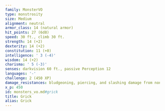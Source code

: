 ```yaml
---
family: MonsterVO
type: monstrosity
size: Medium
alignment: neutral
armor_class: 14 (natural armor)
hit_points: 27 (6d8)
speed: 30 ft., climb 30 ft.
strength: 14 (+2)
dexterity: 14 (+2)
constitution: 11 (+0)
intelligence: ' 3 (-4)'
wisdom: 14 (+2)
charisma: ' 5 (-3)'
senses: darkvision 60 ft., passive Perception 12
languages: '-'
challenge: 2 (450 XP)
damage_resistances: bludgeoning, piercing, and slashing damage from nonmagical attacks
x_p: 450
id: monsters_vo.md#grick
title: Grick
alias: Grick
---
```



